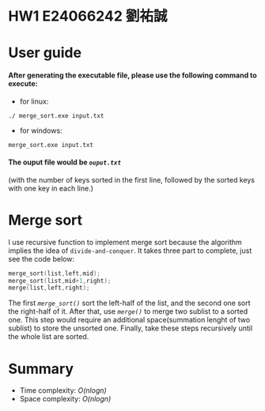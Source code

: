 # HW1 E24066242 劉祐誠
# User guide
#### After generating the executable file, please use the following command to execute:
* for linux:
```
./ merge_sort.exe input.txt
```
* for windows:
```
merge_sort.exe input.txt
```
#### The ouput file would be _`ouput.txt`_
(with the number of keys sorted in the first line, followed by the sorted keys with one key in each line.)

# Merge sort
I use recursive function to implement merge sort because the algorithm implies the idea of `divide-and-conquer`.
It takes three part to complete, just see the code below:
```cpp
merge_sort(list,left,mid);
merge_sort(list,mid+1,right);
merge(list,left,right);
```
The first _`merge_sort()`_ sort the left-half of the list, and the second one sort the right-half of it. After that, use _`merge()`_ to merge two sublist to a sorted one. This step would require an additional space(summation lenght of two sublist) to store the unsorted one. Finally, take these steps recursively until the whole list are sorted.

# Summary
* Time complexity: _O(nlogn)_
* Space complexity: _O(nlogn)_
